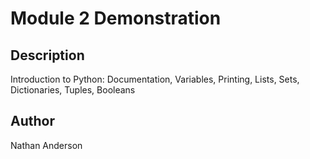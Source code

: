# Module 2 Demonstration

## Description
Introduction to Python: Documentation, Variables, Printing, Lists, Sets, Dictionaries, Tuples, Booleans

## Author
Nathan Anderson